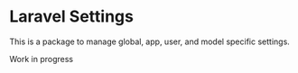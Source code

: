 # Laravel Settings

This is a package to manage global, app, user, and model specific settings.

Work in progress
